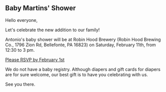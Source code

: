 ## Baby Martins' Shower

Hello everyone,

Let's celebrate the new addition to our family!

Antonio's baby shower will be at Robin Hood Brewery (Robin Hood Brewing Co., 1796 Zion Rd, Bellefonte, PA 16823) on Saturday, February 11th, from 12:30 to 3 pm. 

[Please RSVP by February 1st](https://docs.google.com/forms/d/e/1FAIpQLSfB-4w-2Mq23DpRaxf-1eqnDvIUFjGFHNbKocPGvOK1H7HGXw/viewform.) 

We do not have a baby registry. Although diapers and gift cards for diapers are for sure welcome, our best gift is to have you celebrating with us.


See you there.
